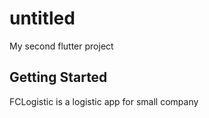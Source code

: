 # untitled

My second flutter project

## Getting Started

FCLogistic is a logistic app for small company
